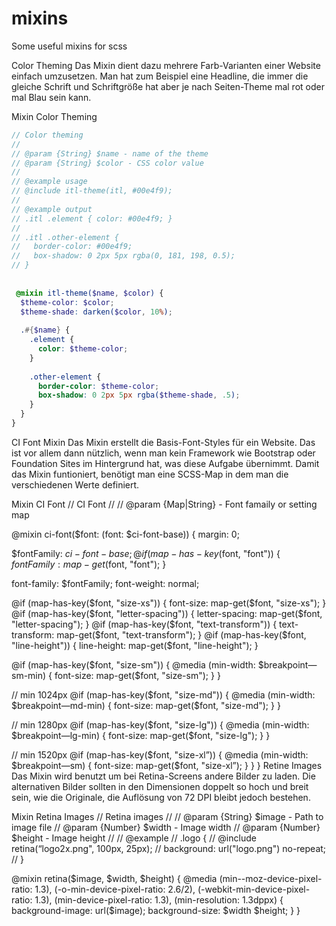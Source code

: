 # mixins
Some useful mixins for scss


Color Theming
Das Mixin dient dazu mehrere Farb-Varianten einer Website einfach umzusetzen. Man hat zum Beispiel eine Headline, die immer die gleiche Schrift und Schriftgröße hat aber je nach Seiten-Theme mal rot oder mal Blau sein kann.

Mixin Color Theming
```scss
// Color theming
//
// @param {String} $name - name of the theme
// @param {String} $color - CSS color value
//
// @example usage
// @include itl-theme(itl, #00e4f9);
//
// @example output
// .itl .element { color: #00e4f9; }
//
// .itl .other-element {
//   border-color: #00e4f9;
//   box-shadow: 0 2px 5px rgba(0, 181, 198, 0.5);
// }
 
 
 @mixin itl-theme($name, $color) {
  $theme-color: $color;
  $theme-shade: darken($color, 10%);
 
  .#{$name} {
    .element {
      color: $theme-color;
    }
 
    .other-element {
      border-color: $theme-color;
      box-shadow: 0 2px 5px rgba($theme-shade, .5);
    }
  }
}

 ```
CI Font Mixin
Das Mixin erstellt die Basis-Font-Styles für ein Website. Das ist vor allem dann nützlich, wenn man kein Framework wie Bootstrap oder Foundation Sites im Hintergrund hat, was diese Aufgabe übernimmt. Damit das Mixin funtioniert, benötigt man eine SCSS-Map in dem man die verschiedenen Werte definiert.

Mixin CI Font
// CI Font
//
// @param {Map|String} - Font famaily or setting map
 
@mixin ci-font($font: (font: $ci-font-base)) {
  margin: 0;
 
  $fontFamily: $ci-font-base;
    @if (map-has-key($font, "font")) {
      $fontFamily: map-get($font, "font");
    }
 
  font-family: $fontFamily;
  font-weight: normal;
 
  @if (map-has-key($font, "size-xs")) {
    font-size: map-get($font, "size-xs");
  }
  @if (map-has-key($font, "letter-spacing")) {
    letter-spacing: map-get($font, "letter-spacing");
  }
  @if (map-has-key($font, "text-transform")) {
    text-transform: map-get($font, "text-transform");
  }
  @if (map-has-key($font, "line-height")) {
    line-height: map-get($font, "line-height");
  }
 
  @if (map-has-key($font, "size-sm")) {
    @media (min-width: $breakpoint—sm-min) {
      font-size: map-get($font, "size-sm");
    }
  }
 
  // min 1024px
  @if (map-has-key($font, "size-md")) {
    @media (min-width: $breakpoint—md-min) {
      font-size: map-get($font, "size-md");
    }
  }
 
  // min 1280px
  @if (map-has-key($font, "size-lg")) {
    @media (min-width: $breakpoint—lg-min) {
      font-size: map-get($font, "size-lg");
    }
  }
 
  // min 1520px
  @if (map-has-key($font, "size-xl”)) {
    @media (min-width: $breakpoint—sm) {
      font-size: map-get($font, "size-xl”);
    }
  }
}
Retine Images
Das Mixin wird benutzt um bei Retina-Screens andere Bilder zu laden. Die alternativen Bilder sollten in den Dimensionen doppelt so hoch und breit sein, wie die Originale, die Auflösung von 72 DPI bleibt jedoch bestehen.

Mixin Retina Images
// Retina images
//
// @param {String} $image - Path to image file
// @param {Number} $width - Image width
// @param {Number} $height - Image height
//
// @example
// .logo {
//   @include retina(“logo2x.png", 100px, 25px);
//   background: url("logo.png") no-repeat;
// }
 
@mixin retina($image, $width, $height) {
  @media (min--moz-device-pixel-ratio: 1.3),
         (-o-min-device-pixel-ratio: 2.6/2),
         (-webkit-min-device-pixel-ratio: 1.3),
         (min-device-pixel-ratio: 1.3),
         (min-resolution: 1.3dppx) {
    background-image: url($image);
    background-size: $width $height;
  }
}
